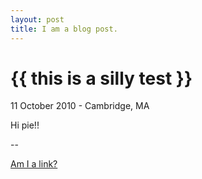 ```yaml
---
layout: post
title: I am a blog post.
---
```


{{ this is a silly test }}
================

<p class="meta">11 October 2010 - Cambridge, MA</p>

Hi pie!! 

--

[Am I a link?](http://www.psycheloui.com/)